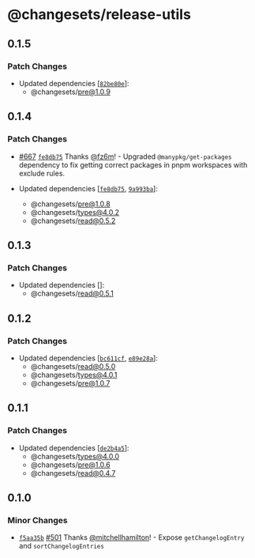 # @changesets/release-utils

## 0.1.5

### Patch Changes

- Updated dependencies [[`82be80e`](https://github.com/changesets/changesets/commit/82be80ecfe9288535071e850ae56f2e7a7006eba)]:
  - @changesets/pre@1.0.9

## 0.1.4

### Patch Changes

- [#667](https://github.com/changesets/changesets/pull/667) [`fe8db75`](https://github.com/changesets/changesets/commit/fe8db7500f81caea9064f8bec02bcb77e0fd8fce) Thanks [@fz6m](https://github.com/fz6m)! - Upgraded `@manypkg/get-packages` dependency to fix getting correct packages in pnpm workspaces with exclude rules.

- Updated dependencies [[`fe8db75`](https://github.com/changesets/changesets/commit/fe8db7500f81caea9064f8bec02bcb77e0fd8fce), [`9a993ba`](https://github.com/changesets/changesets/commit/9a993ba09629c1620d749432520470cec49d3a96)]:
  - @changesets/pre@1.0.8
  - @changesets/types@4.0.2
  - @changesets/read@0.5.2

## 0.1.3

### Patch Changes

- Updated dependencies []:
  - @changesets/read@0.5.1

## 0.1.2

### Patch Changes

- Updated dependencies [[`bc611cf`](https://github.com/changesets/changesets/commit/bc611cf2104ff8170e9ea8acb10952ea8cc2a784), [`e89e28a`](https://github.com/changesets/changesets/commit/e89e28a05f5fa43307db73812a6bcd269b62ddee)]:
  - @changesets/read@0.5.0
  - @changesets/types@4.0.1
  - @changesets/pre@1.0.7

## 0.1.1

### Patch Changes

- Updated dependencies [[`de2b4a5`](https://github.com/changesets/changesets/commit/de2b4a5a7b244a37d94625bcb70ecde9dde5b612)]:
  - @changesets/types@4.0.0
  - @changesets/pre@1.0.6
  - @changesets/read@0.4.7

## 0.1.0

### Minor Changes

- [`f5aa35b`](https://github.com/changesets/changesets/commit/f5aa35b2818c9a1b448627eb9c2da8ee50a4fbca) [#501](https://github.com/changesets/changesets/pull/501) Thanks [@mitchellhamilton](https://github.com/mitchellhamilton)! - Expose `getChangelogEntry` and `sortChangelogEntries`
